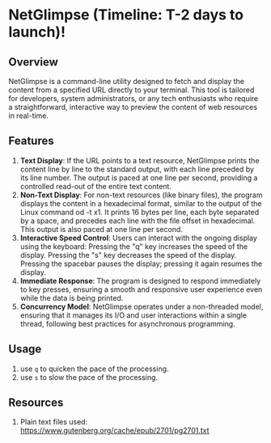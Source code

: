 # NetGlimpse (Timeline: T-2 days to launch)!
## Overview
NetGlimpse is a command-line utility designed to fetch and display the content from a specified URL directly to your
terminal. This tool is tailored for developers, system administrators, or any tech enthusiasts who require a 
straightforward, interactive way to preview the content of web resources in real-time.

## Features
1. **Text Display**: If the URL points to a text resource, NetGlimpse prints the content line by line to the standard output, 
with each line preceded by its line number. The output is paced at one line per second, providing a controlled read-out 
of the entire text content.
2. **Non-Text Display**: For non-text resources (like binary files), the program displays the content in a hexadecimal 
format, similar to the output of the Linux command od -t x1. It prints 16 bytes per line, each byte separated by a space, 
and precedes each line with the file offset in hexadecimal. This output is also paced at one line per second.
3. **Interactive Speed Control**: Users can interact with the ongoing display using the keyboard:
Pressing the "q" key increases the speed of the display.
Pressing the "s" key decreases the speed of the display.
Pressing the spacebar pauses the display; pressing it again resumes the display.
4. **Immediate Response**: The program is designed to respond immediately to key presses, ensuring a smooth and 
responsive user experience even while the data is being printed.
5. **Concurrency Model**: NetGlimpse operates under a non-threaded model, ensuring that it manages its I/O and user 
interactions within a single thread, following best practices for asynchronous programming.

## Usage
1. use `q` to quicken the pace of the processing.
2. use `s` to slow the pace of the processing.
## Resources
1. Plain text files used: https://www.gutenberg.org/cache/epub/2701/pg2701.txt